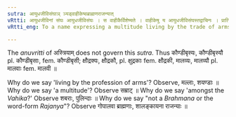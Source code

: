 ```yaml
---
sutra: आयुधजीविसंघाञ् ञ्यड्वाहीकेष्वब्राह्मणराजन्यात्
vRtti: आयुधजीविनां संघः आयुधजीविसंघः । स वाहीकैर्विशेष्यते । वाहीकेषु य आयुधजीविसंघस्तद्वाचिनः । प्रातिपदिकाद्ब्राह्मणराजन्यवर्जितात्स्वार्थेञ्यट् प्रत्ययो भवति ॥
vRtti_eng: To a name expressing a multitude living by the trade of arms, is added the affix _nyat_ (+- य with the fem. in ई), when it is the name among the _Vahika_, but not when it is the same of a _Brahmana_, nor when the word is _Rajanya_.

---
```

The _anuvritti_ of अस्त्रियाम् does not govern this _sutra_. Thus कौण्डीबृस्यः, कौण्डीबृस्यौ pl. कौण्डीबृसाः, fem. कौण्डीबृसी; क्षौद्रक्यः, क्षौद्रकौ, pl. क्षुद्रकाः fem. क्षौद्रकी, मालव्यः, मालव्यौ pl. मालवाः fem. मालवी ॥

Why do we say 'living by the profession of arms'? Observe, मल्लाः, शयण्डाः ॥ Why do we say 'a multitude'? Observe सम्राट् ॥ Why do we say 'amongst the _Vahika_?' Observe शबराः, पुलिन्दाः ॥ Why do we say "not a _Brahmana_ or the word-form _Rajanya_"? Observe गोपालवा ब्राह्मणाः, शालङ्कायना राजन्याः ॥